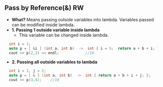 ## Pass by Reference(&) RW
- **What?** Means passing outside variables into lambda. Variables passed can be modified inside lambda.
- **1. Passing 1 outside variable inside lambda**
  - This variable can be changed inside lambda.
```c++
  int i = 1;
  auto p = [ &i ] (int a, int b)  ->  int { i = 5;  return a + b + i; };
  cout << p(2,3) << endl;            //10
```

- **2. Passing all outside variables to lambda**
```c++
  int i = 1, j = 2;
  auto p = [ & ] (int a, int b)  ->  int { return a + b + i + j; };
  cout << p(3,4);    //10
```
